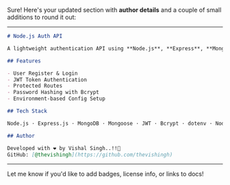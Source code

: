 Sure! Here's your updated section with **author details** and a couple of small additions to round it out:

---

```markdown
# Node.js Auth API

A lightweight authentication API using **Node.js**, **Express**, **MongoDB**, and **JWT**.

## Features

- User Register & Login
- JWT Token Authentication
- Protected Routes
- Password Hashing with Bcrypt
- Environment-based Config Setup

## Tech Stack

Node.js · Express.js · MongoDB · Mongoose · JWT · Bcrypt · dotenv · Nodemon

## Author

Developed with ❤️ by Vishal Singh..!!🤖
GitHub: [@thevishingh](https://github.com/thevishingh)
```

---

Let me know if you'd like to add badges, license info, or links to docs!
